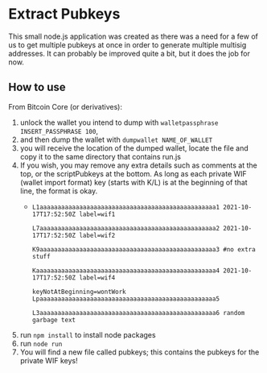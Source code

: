 # Extract Pubkeys
This small node.js application was created as there was a need for a few of us to get multiple pubkeys at once in order to generate multiple multisig addresses. It can probably be improved quite a bit, but it does the job for now.

## How to use
From Bitcoin Core (or derivatives):
1. unlock the wallet you intend to dump with `walletpassphrase INSERT_PASSPHRASE 100`,
1. and then dump the wallet with `dumpwallet NAME_OF_WALLET`
1. you will receive the location of the dumped wallet, locate the file and copy it to the same directory that contains run.js
1. If you wish, you may remove any extra details such as comments at the top, or the scriptPubkeys at the bottom. As long as each private WIF (wallet import format) key (starts with K/L) is at the beginning of that line, the format is okay.
    - ```
      L1aaaaaaaaaaaaaaaaaaaaaaaaaaaaaaaaaaaaaaaaaaaaaaaaa1 2021-10-17T17:52:50Z label=wif1

      L7aaaaaaaaaaaaaaaaaaaaaaaaaaaaaaaaaaaaaaaaaaaaaaaaa2 2021-10-17T17:52:50Z label=wif2

      K9aaaaaaaaaaaaaaaaaaaaaaaaaaaaaaaaaaaaaaaaaaaaaaaaa3 #no extra stuff

      Kaaaaaaaaaaaaaaaaaaaaaaaaaaaaaaaaaaaaaaaaaaaaaaaaaa4 2021-10-17T17:52:50Z label=wif4

      keyNotAtBeginning=wontWork Lpaaaaaaaaaaaaaaaaaaaaaaaaaaaaaaaaaaaaaaaaaaaaaaaaa5

      L3aaaaaaaaaaaaaaaaaaaaaaaaaaaaaaaaaaaaaaaaaaaaaaaaa6 random garbage text
        ```
1. run `npm install` to install node packages
1. run `node run`
1. You will find a new file called pubkeys; this contains the pubkeys for the private WIF keys!